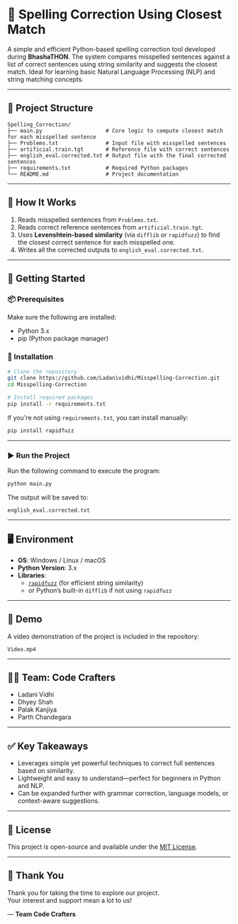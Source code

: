 # 📝 Spelling Correction Using Closest Match

A simple and efficient Python-based spelling correction tool developed during **BhashaTHON**. The system compares misspelled sentences against a list of correct sentences using string similarity and suggests the closest match. Ideal for learning basic Natural Language Processing (NLP) and string matching concepts.

---

## 📂 Project Structure

```
Spelling_Correction/
├── main.py                    # Core logic to compute closest match for each misspelled sentence
├── Problems.txt               # Input file with misspelled sentences
├── artificial.train.tgt       # Reference file with correct sentences
├── english_eval.corrected.txt # Output file with the final corrected sentences
├── requirements.txt           # Required Python packages
└── README.md                  # Project documentation
```

---

## 🔧 How It Works

1. Reads misspelled sentences from `Problems.txt`.
2. Reads correct reference sentences from `artificial.train.tgt`.
3. Uses **Levenshtein-based similarity** (via `difflib` or `rapidfuzz`) to find the closest correct sentence for each misspelled one.
4. Writes all the corrected outputs to `english_eval.corrected.txt`.

---

## 🚀 Getting Started

### 📦 Prerequisites

Make sure the following are installed:

- Python 3.x
- pip (Python package manager)

### 🔧 Installation

```bash
# Clone the repository
git clone https://github.com/Ladanividhi/Misspelling-Correction.git
cd Misspelling-Correction

# Install required packages
pip install -r requirements.txt
```

If you're not using `requirements.txt`, you can install manually:

```bash
pip install rapidfuzz
```

---

### ▶ Run the Project

Run the following command to execute the program:

```bash
python main.py
```

The output will be saved to:

```
english_eval.corrected.txt
```

---

## 🖥 Environment

- **OS**: Windows / Linux / macOS  
- **Python Version**: 3.x  
- **Libraries**:
  - [`rapidfuzz`](https://github.com/maxbachmann/RapidFuzz) (for efficient string similarity)
  - or Python’s built-in `difflib` if not using `rapidfuzz`

---

## 🎥 Demo

A video demonstration of the project is included in the repository:

```
Video.mp4
```

---

## 👨‍💻 Team: Code Crafters

- Ladani Vidhi  
- Dhyey Shah  
- Palak Kanjiya  
- Parth Chandegara  

---

## ✅ Key Takeaways

- Leverages simple yet powerful techniques to correct full sentences based on similarity.
- Lightweight and easy to understand—perfect for beginners in Python and NLP.
- Can be expanded further with grammar correction, language models, or context-aware suggestions.

---

## 📜 License

This project is open-source and available under the [MIT License](LICENSE).

---

## 🙏 Thank You

Thank you for taking the time to explore our project.  
Your interest and support mean a lot to us!

— **Team Code Crafters**
